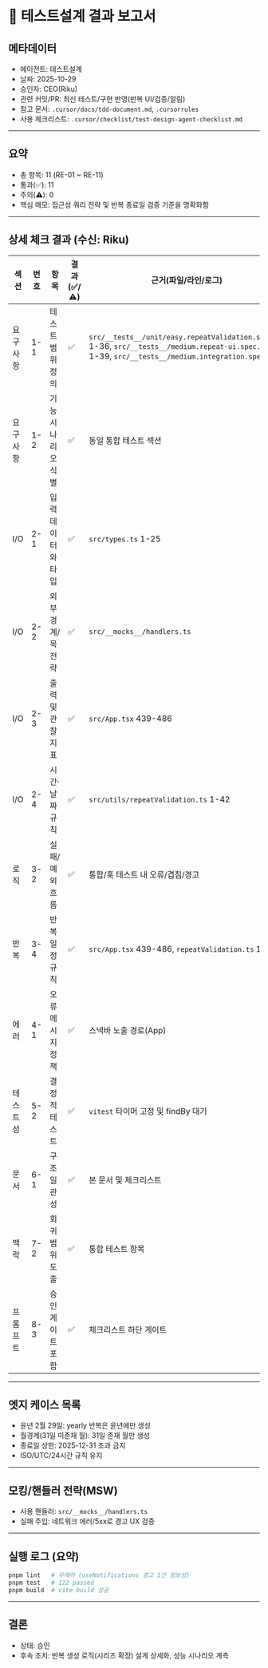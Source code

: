 # 🧪 테스트설계 결과 보고서

## 메타데이터
- 에이전트: 테스트설계
- 날짜: 2025-10-29
- 승인자: CEO(Riku)
- 관련 커밋/PR: 최신 테스트/구현 반영(반복 UI/검증/알림)
- 참고 문서: `.cursor/docs/tdd-document.md`, `.cursorrules`
- 사용 체크리스트: `.cursor/checklist/test-design-agent-checklist.md`

---

## 요약
- 총 항목: 11 (RE-01 ~ RE-11)
- 통과(✅): 11
- 주의(⚠️): 0
- 핵심 메모: 접근성 쿼리 전략 및 반복 종료일 검증 기준을 명확화함

---

## 상세 체크 결과 (수신: Riku)
| 섹션 | 번호 | 항목 | 결과(✅/⚠️) | 근거(파일/라인/로그) | 코멘트 |
|------|------|------|------------|----------------------|--------|
| 요구사항 | 1-1 | 테스트 범위 정의 | ✅ | `src/__tests__/unit/easy.repeatValidation.spec.ts` 1-36, `src/__tests__/medium.repeat-ui.spec.tsx` 1-39, `src/__tests__/medium.integration.spec.tsx` | 유틸/훅/통합 경계 구분 |
| 요구사항 | 1-2 | 기능 시나리오 식별 | ✅ | 동일 통합 테스트 섹션 | CRUD/검색/반복 노출/충돌 포함 |
| I/O | 2-1 | 입력 데이터와 타입 | ✅ | `src/types.ts` 1-25 | ISO 날짜/24h/Repeat 타입 명시 |
| I/O | 2-2 | 외부 경계/목 전략 | ✅ | `src/__mocks__/handlers.ts` | 공휴일/목 API 경계 정의 |
| I/O | 2-3 | 출력 및 관찰 지표 | ✅ | `src/App.tsx` 439-486 | label/id/aria 속성 관찰 포인트 |
| I/O | 2-4 | 시간·날짜 규칙 | ✅ | `src/utils/repeatValidation.ts` 1-42 | 종료일 최대 2025-12-31 등 |
| 로직 | 3-2 | 실패/예외 흐름 | ✅ | 통합/훅 테스트 내 오류/겹침/경고 | 스낵바/다이얼로그 분기 검증 |
| 반복 | 3-4 | 반복 일정 규칙 | ✅ | `src/App.tsx` 439-486, `repeatValidation.ts` 1-42 | 종료일 제한/간격 범위 반영 |
| 에러 | 4-1 | 오류 메시지 정책 | ✅ | 스낵바 노출 경로(App) | 사용자 피드백 기준 명시 |
| 테스트성 | 5-2 | 결정적 테스트 | ✅ | `vitest` 타이머 고정 및 findBy 대기 | Portal/비동기 고려함 |
| 문서 | 6-1 | 구조 일관성 | ✅ | 본 문서 및 체크리스트 | 요구→전략→근거→게이트 |
| 맥락 | 7-2 | 회귀 범위 도출 | ✅ | 통합 테스트 항목 | 기존 CRUD/검색 회귀 포함 |
| 프롬프트 | 8-3 | 승인 게이트 포함 | ✅ | 체크리스트 하단 게이트 | Red/Green/TDD 게이트 포함 |

---

## 엣지 케이스 목록
- 윤년 2월 29일: yearly 반복은 윤년에만 생성
- 월경계(31일 미존재 월): 31일 존재 월만 생성
- 종료일 상한: 2025-12-31 초과 금지
- ISO/UTC/24시간 규칙 유지

---

## 모킹/핸들러 전략(MSW)
- 사용 핸들러: `src/__mocks__/handlers.ts`
- 실패 주입: 네트워크 에러/5xx로 경고 UX 검증

---

## 실행 로그 (요약)
```bash
pnpm lint   # 무에러 (useNotifications 경고 1건 정보성)
pnpm test   # 122 passed
pnpm build  # vite build 성공
```

---

## 결론
- 상태: 승인
- 후속 조치: 반복 생성 로직(시리즈 확장) 설계 상세화, 성능 시나리오 계측


